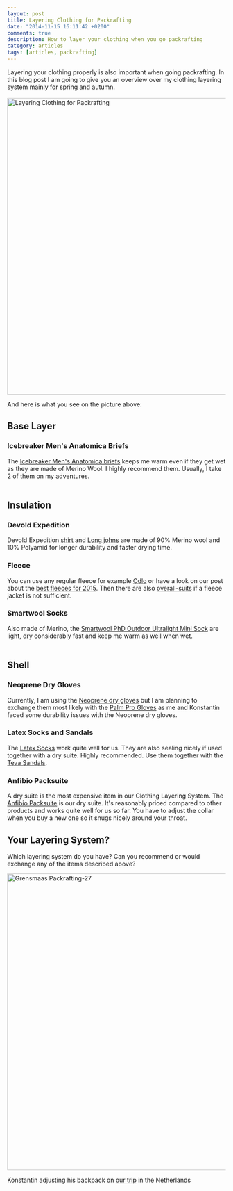```yaml
---
layout: post
title: Layering Clothing for Packrafting
date: "2014-11-15 16:11:42 +0200"
comments: true
description: How to layer your clothing when you go packrafting
category: articles
tags: [articles, packrafting]
---
```


Layering your clothing properly is also important when going packrafting. In this blog post I am going to give you an overview over my clothing layering system mainly for spring and autumn.<br><br>
<a href="https://www.flickr.com/photos/90204224@N07/15791886561" title="Layering Clothing for Packrafting - Icebreaker Anatomic Brief - Anfibio Packsuit"><img src="https://c2.staticflickr.com/6/5604/15791886561_17a9a75924_b.jpg" width="1024" height="683" alt="Layering Clothing for Packrafting"></a>
<!--more-->

And here is what you see on the picture above:

## Base Layer

### Icebreaker Men's Anatomica Briefs

The [Icebreaker Men's Anatomica briefs](http://bit.ly/14qhD2v) keeps me warm even if they get wet as they are made of Merino Wool. I highly recommend them. Usually, I take 2 of them on my adventures.<br><br>
<div id="pcwContent1"></div>
<script type="text/javascript">
avPcwShowInlineFromSearch('pcwContent1', 'Icebreaker Anatomica Briefs', 'search_results_count=3');
</script>

## Insulation

### Devold Expedition

Devold Expedition [shirt](http://amzn.to/1uwNTKV) and [Long johns](http://www.amazon.de/gp/product/B00BN5MSAQ) are made of 90% Merino wool and 10% Polyamid for longer durability and faster drying time.

### Fleece
You can use any regular fleece for example [Odlo](http://amzn.to/1zqR4Ep) or have a look on our post about the [best fleeces for 2015](http://hikeventures.com/best-fleece-jackets/). Then there are also [overall-suits](http://www.packrafting-store.de/Clothing/Single-unit-Fleece::389.html) if a fleece jacket is not sufficient.

### Smartwool Socks
Also made of Merino, the [Smartwool PhD Outdoor Ultralight Mini Sock](http://bit.ly/1hwvEPD) are light, dry considerably fast and keep me warm as well when wet.
<br><br>
<div id="pcwContent2"></div>
<script type="text/javascript">
avPcwShowInlineFromSearch('pcwContent2', 'Smartwool PhD Outdoor Ultralight Mini Sock', 'search_results_count=3');
</script>

## Shell

### Neoprene Dry Gloves

Currently, I am using the [Neoprene dry gloves](http://www.packrafting-store.de/Clothing/Neopren-dry-glove::381.html) but I am planning to exchange them most likely with the [Palm Pro Gloves](http://www.palmequipmenteurope.com/product/pro) as me and Konstantin faced some durability issues with the Neoprene dry gloves.

### Latex Socks and Sandals
The [Latex Socks](http://www.packrafting-store.de/Clothing/Latex-socks::380.html) work quite well for us. They are also sealing nicely if used together with a dry suite. Highly recommended. Use them together with the [Teva Sandals](http://amzn.to/1q3n3KJ).

### Anfibio Packsuite
A dry suite is the most expensive item in our Clothing Layering System. The [Anfibio Packsuite](http://www.packrafting-store.de/Clothing/Anfibio-Packsuit::378.html) is our dry suite. It's reasonably priced compared to other products and works quite well for us so far. You have to adjust the collar when you buy a new one so it snugs nicely around your throat.

## Your Layering System?
Which layering system do you have? Can you recommend or would exchange any of the items described above?

<a data-flickr-embed="true"  href="https://www.flickr.com/photos/90204224@N07/14057310391" title="Grensmaas Packrafting-27"><img src="https://farm8.staticflickr.com/7316/14057310391_1452e3b082_b.jpg" width="1024" height="683" alt="Grensmaas Packrafting-27"></a><script async src="//embedr.flickr.com/assets/client-code.js" charset="utf-8"></script>

Konstantin adjusting his backpack on [our trip](http://hikeventures.com/packrafting-on-the-grensmaas/) in the Netherlands
